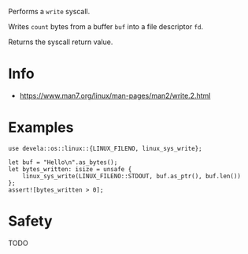 Performs a `write` syscall.

Writes `count` bytes from a buffer `buf` into a file descriptor `fd`.

Returns the syscall return value.

# Info
- <https://www.man7.org/linux/man-pages/man2/write.2.html>

# Examples
```
use devela::os::linux::{LINUX_FILENO, linux_sys_write};

let buf = "Hello\n".as_bytes();
let bytes_written: isize = unsafe {
    linux_sys_write(LINUX_FILENO::STDOUT, buf.as_ptr(), buf.len())
};
assert![bytes_written > 0];
```

# Safety
TODO
